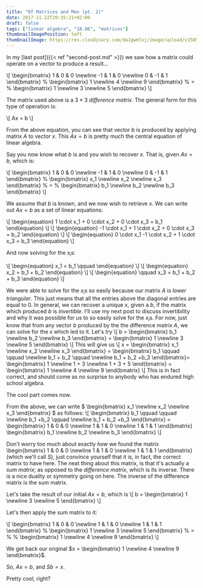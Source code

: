 ```yaml
---
title: "Of Matrices and Men (pt. 2)"
date: 2017-11-22T20:35:21+02:00
draft: false
tags: ["linear algebra", "18.06", "matrices"]
thumbnailImagePosition: left
thumbnailImage: https://res.cloudinary.com/da1gwmlvj/image/upload/v1585486473/samples/landscapes/beach-boat.jpg
---
```


In my [last post]({{< ref "second-post.md" >}}) we saw how a matrix could operate on a vector to produce a result...

<!--more-->

\\[ 
\begin{bmatrix}
  1 & 0 & 0 \newline
  -1 & 1 & 0 \newline
  0 & -1 & 1
 \end{bmatrix}
%
\\begin{bmatrix}
 1 \newline
 4 \newline
 9
\\end{bmatrix}
%
&#61;
%
\\begin{bmatrix}
1 \newline
3 \newline
5
\\end{bmatrix}
\\]

The matrix used above is a $3 \times 3$ _difference matrix_. The general form for this type of operation is:

\\[
Ax = b
\\]

From the above equation, you can see that vector $b$ is produced by applying matrix $A$ to vector $x$. This $Ax = b$ is pretty much the central equation of linear algebra.

Say you now know what $b$ is and you wish to recover $x$. That is, given $Ax = b$, which is: 

\\[ 
\begin{bmatrix}
  1 & 0 & 0 \newline
  -1 & 1 & 0 \newline
  0 & -1 & 1
 \end{bmatrix}
%
\\begin{bmatrix}
 x_1 \newline
 x_2 \newline
 x_3
\\end{bmatrix}
%
&#61;
%
\\begin{bmatrix}
 b_1 \newline
 b_2 \newline
 b_3
\\end{bmatrix}
\\]

We assume that $b$ is known, and we now wish to retrieve $x$.
We can write out $Ax = b$ as a set of linear equations:

\\[
\begin{equation}
1 \cdot x_1 + 0 \cdot x_2 + 0 \cdot x_3 = b_1 
\end{equation}
\\]
\\[
\begin{equation}
-1 \cdot x_1 + 1 \cdot x_2 + 0 \cdot x_3 = b_2 
\end{equation}
\\]
\\[
\begin{equation}
0 \cdot x_1 -1 \cdot x_2 + 1 \cdot x_3 = b_3
\end{equation}
\\]

And now solving for the $x_i$s:

\\[
\begin{equation}
x_1 = b_1 \qquad
\end{equation}
\\]
\\[
\begin{equation}
x_2 = b_1 + b_2
\end{equation}
\\]
\\[
\begin{equation}
\qquad x_3 = b_1 + b_2 + b_3
\end{equation}
\\]

We were able to solve for the $x_i$s so easily because our matrix $A$ is _lower triangular_. This just means that all the entries above the diagonal entries are equal to $0$. In general, we can recover a unique $x$, given a $b$, if the matrix which produced $b$ is _invertible_. I'll use my next post to discuss invertibility and why it was possible for us to so easily solve for the $x_i$s.
For now, just know that from any vector $b$ produced by the the difference matrix $A$, we can solve for the $x$ which led to it. Let's try 
\\[
b = \begin{bmatrix} b_1 \newline b_2 \newline b_3 \end{bmatrix} = \begin{bmatrix} 1 \newline 3 \newline 5 \end{bmatrix} 
\\]
This will give us 
\\[
x = \begin{bmatrix} x_1 \newline x_2 \newline x_3 \end{bmatrix} = \begin{bmatrix} b_1 \qquad \qquad \newline b_1 + b_2 \qquad \newline b_1 + b_2 +b_3 \end{bmatrix}= \begin{bmatrix} 1 \newline 1 + 3 \newline 1 + 3 + 5 \end{bmatrix} = \begin{bmatrix} 1 \newline 4 \newline 9 \end{bmatrix}
\\]
This is in fact correct, and should come as no surprise to anybody who has endured high school algebra.

The cool part comes now. 

From the above, we can write $ \begin{bmatrix} x_1 \newline x_2 \newline x_3 \end{bmatrix} $ as follows: 
\\[
 \begin{bmatrix} b_1 \qquad \qquad \newline b_1 +b_2 \qquad \newline b_1 + b_2 +b_3 \end{bmatrix} = \begin{bmatrix}
  1 & 0 & 0 \newline
  1 & 1 & 0 \newline
  1 & 1 & 1
 \end{bmatrix}
\begin{bmatrix} b_1 \newline b_2 \newline b_3 \end{bmatrix}
\\]

Don't worry too much about exactly _how_ we found the matrix \begin{bmatrix}
  1 & 0 & 0 \newline
  1 & 1 & 0 \newline
  1 & 1 & 1
 \end{bmatrix} (which we'll call $S$), just convince yourself that it is, in fact, the correct matrix to have here. The neat thing about this matrix, is that it's actually a _sum matrix_; as opposed to the _difference matrix_, which is its inverse. There is a nice duality or symmetry going on here. The inverse of the difference matrix is the sum matrix. 

Let's take the result of our initial $Ax = b$, which is 
\\[
b = \\begin{bmatrix}
 1 \newline
 3 \newline
 5
\\end{bmatrix}
\\]

Let's then apply the sum matrix to it:

\\[
\begin{bmatrix}
  1 & 0 & 0 \newline
  1 & 1 & 0 \newline
  1 & 1 & 1
 \end{bmatrix}
%
\begin{bmatrix}
 1 \newline
 3 \newline
 5
\end{bmatrix}
%
&#61;
%
%
\begin{bmatrix}
 1 \newline
 4 \newline
 9
\end{bmatrix}
\\]

We get back our original $x = \begin{bmatrix} 1 \newline 4 \newline 9 \end{bmatrix}$.

So, $Ax = b$, and $Sb = x$. 

Pretty cool, right? 

